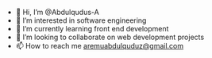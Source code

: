 - 👋 Hi, I’m @Abdulqudus-A
- 👀 I’m interested in software engineering
- 🌱 I’m currently learning front end development
- 💞️ I’m looking to collaborate on web development projects
- 📫 How to reach me aremuabdulquduz@gmail.com

<!---
Abdulqudus-A/Abdulqudus-A is a ✨ special ✨ repository because its `README.md` (this file) appears on your GitHub profile.
You can click the Preview link to take a look at your changes.
--->
